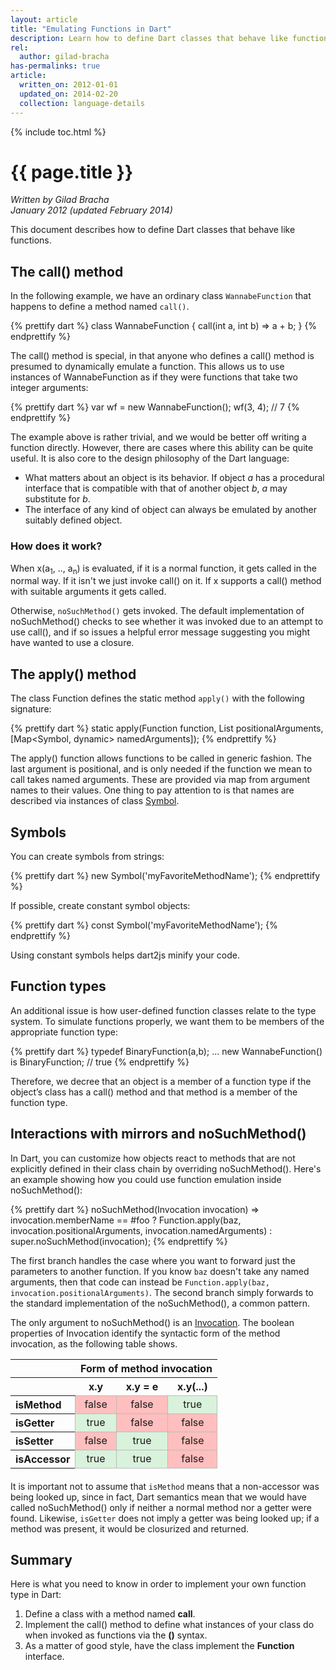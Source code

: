 ```yaml
---
layout: article
title: "Emulating Functions in Dart"
description: Learn how to define Dart classes that behave like functions.
rel:
  author: gilad-bracha
has-permalinks: true
article:
  written_on: 2012-01-01
  updated_on: 2014-02-20
  collection: language-details
---
```


{% include toc.html %}

# {{ page.title }}

<em>Written by Gilad Bracha <br>
January 2012
(updated February 2014)</em>

This document describes how to define Dart classes
that behave like functions.

## The call() method

In the following example, we have an ordinary class `WannabeFunction` that
happens to define a method named `call()`.

{% prettify dart %}
class WannabeFunction {
  call(int a, int b) => a + b;
}
{% endprettify %}

The call() method is special, in that anyone who defines a call() method is
presumed to dynamically emulate a function. This allows us to use instances of
WannabeFunction as if they were functions that take two integer arguments:

{% prettify dart %}
var wf = new WannabeFunction();
wf(3, 4); // 7
{% endprettify %}

The example above is rather trivial, and we would be better off writing a
function directly. However, there are cases where this ability can be quite
useful.  It is also core to the design philosophy of the Dart language:

* What matters about an object is its behavior. If object _a_ has a procedural
interface that is compatible with that of another object _b_, _a_ may
substitute for _b_.
* The interface of any kind of object can always be emulated by another
suitably defined object.

### How does it work?

When x(a<sub>1</sub>, .., a<sub>n</sub>) is evaluated, if it is a normal
function, it gets called in the normal way. If it isn't we just invoke call()
on it. If x supports a call() method with suitable arguments it gets called.

Otherwise, `noSuchMethod()` gets invoked. The default implementation of
noSuchMethod() checks to see whether it was invoked due to an attempt to use call(),
and if so issues a helpful error message suggesting you might have wanted to use
a closure.


## The apply() method

The class Function defines the static method `apply()`
with the following signature:

{% prettify dart %}
static apply(Function function,
                      List positionalArguments,
                      [Map<Symbol, dynamic> namedArguments]);
{% endprettify %}

The apply() function allows functions to be called in generic fashion. The
last argument is positional, and is only needed if the function we mean to
call takes named arguments.  These are provided via map from argument names to
their values. One thing to pay attention to is that names are described
via instances of class [Symbol](http://api.dartlang.org/docs/releases/latest/dart_core/Symbol.html).


## Symbols

You can create symbols from strings:

{% prettify dart %}
new Symbol('myFavoriteMethodName');
{% endprettify %}

If possible, create constant symbol objects:

{% prettify dart %}
const Symbol('myFavoriteMethodName');
{% endprettify %}

Using constant symbols helps dart2js minify your code.


## Function types

An additional issue is how user-defined function classes relate to the type
system.  To simulate functions properly, we want them to be members of the
appropriate function type:

{% prettify dart %}
typedef BinaryFunction(a,b);
...
new WannabeFunction() is BinaryFunction; // true
{% endprettify %}

Therefore, we decree that an object is a member of a function type if the
object’s class has a call() method and that method is a member of the function
type.

## Interactions with mirrors and noSuchMethod()

In Dart, you can customize how objects react to methods that are not explicitly
defined in their class chain by overriding noSuchMethod(). Here's an example
showing how you could use function emulation inside noSuchMethod():

{% prettify dart %}
noSuchMethod(Invocation invocation) =>
  invocation.memberName == #foo ? Function.apply(baz,
                             invocation.positionalArguments,
                             invocation.namedArguments)
                        : super.noSuchMethod(invocation);
{% endprettify %}

The first branch handles the case where you want to forward just the parameters to
another function. If you know `baz` doesn't take any named arguments,
then that code can instead be
`Function.apply(baz, invocation.positionalArguments)`. The second branch simply forwards
to the standard implementation of the noSuchMethod(), a common pattern.

The only argument to noSuchMethod() is an
[Invocation](http://api.dartlang.org/dart_core/Invocation.html).
The boolean properties of Invocation identify the syntactic form of the
method invocation, as the following table shows.

<!-- TODO: move this to stylesheet -->
<style type="text/css">
  .property-table { margin-bottom: 20px;}
  .property-table td {border: 1px solid #bbb; text-align: center;}
  .property-table td.true {background: #d9f2db;}
  .property-table td.false {background: #ffbfbf;}
</style>

<table class="property-table">
<tr>
  <th>&nbsp;</th>
  <th colspan="3">Form of method invocation</th>
</tr>
<tr>
  <th>&nbsp;</th><th>x.y</th><th>x.y = e</th><th>x.y(...)</th>
</tr>
</tr>
  <th align="left">isMethod</th>
  <td class="false"> false </td> <!-- x.y -->
  <td class="false"> false </td> <!-- x.y = e -->
  <td class="true"> true </td>   <!-- x.y(...) -->
</tr>
<tr>
  <th align="left">isGetter</th>
  <td class="true"> true </td>   <!-- x.y -->
  <td class="false"> false </td> <!-- x.y = e -->
  <td class="false"> false </td> <!-- x.y(...) -->
</tr>
<tr>
  <th align="left">isSetter</th>
  <td class="false"> false </td> <!-- x.y -->
  <td class="true"> true </td>   <!-- x.y = e -->
  <td class="false"> false </td> <!-- x.y(...) -->
</tr>
<tr>
  <th align="left">isAccessor</th>
  <td class="true"> true </td>   <!-- x.y -->
  <td class="true"> true </td>   <!-- x.y = e -->
  <td class="false"> false </td> <!-- x.y(...) -->
</tr>
</table>

It is important not to assume that `isMethod` means that a non-accessor was
being looked up, since in fact, Dart semantics mean that we would have called
noSuchMethod() only if neither a normal method nor a getter were found.
Likewise, `isGetter` does not imply a getter was being looked up; if a method
was present, it would be closurized and returned.

## Summary

Here is what you need to know in order to
implement your own function type in Dart:

1.  Define a class with a method named **call**.
1.  Implement the call() method to define
    what instances of your class do
    when invoked as functions via the **()** syntax.
1.  As a matter of good style,
    have the class implement the **Function** interface.
 
